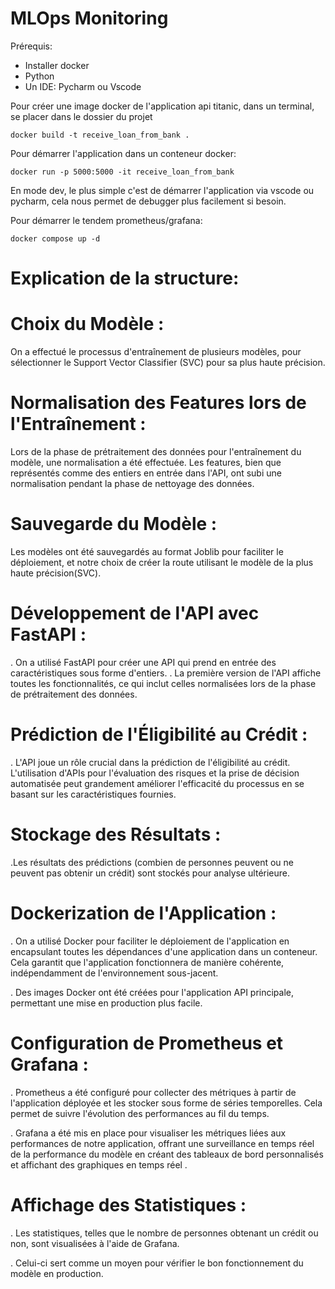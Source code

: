 # MLOps Monitoring

Prérequis:
- Installer docker
- Python
- Un IDE: Pycharm ou Vscode

Pour créer une image docker de l'application api titanic, dans un terminal, se placer dans le dossier du projet

```
docker build -t receive_loan_from_bank . 
```

Pour démarrer l'application dans un conteneur docker:

```
docker run -p 5000:5000 -it receive_loan_from_bank
```

En mode dev, le plus simple c'est de démarrer l'application via vscode ou pycharm, cela nous permet de debugger plus facilement si besoin.

Pour démarrer le tendem prometheus/grafana:

```
docker compose up -d
```

# Explication de la structure:

# Choix du Modèle :
On a effectué le processus d'entraînement de plusieurs modèles, pour sélectionner le Support Vector Classifier (SVC) pour sa plus haute précision.

# Normalisation des Features lors de l'Entraînement :
Lors de la phase de prétraitement des données pour l'entraînement du modèle, une normalisation a été effectuée.
Les features, bien que représentés comme des entiers en entrée dans l'API, ont subi une normalisation pendant la phase de nettoyage des données.

# Sauvegarde du Modèle :
Les modèles ont été sauvegardés au format Joblib pour faciliter le déploiement, et notre choix de créer la route utilisant le modèle de la plus haute précision(SVC). 

# Développement de l'API avec FastAPI :
. On a utilisé FastAPI pour créer une API qui prend en entrée des caractéristiques sous forme d'entiers.
. La première version de l'API affiche toutes les fonctionnalités, ce qui inclut celles normalisées lors de la phase de prétraitement des données.

# Prédiction de l'Éligibilité au Crédit :
. L'API joue un rôle crucial dans la prédiction de l'éligibilité au crédit. L'utilisation d'APIs pour l'évaluation des risques et la prise de décision automatisée peut grandement améliorer l'efficacité du processus en se basant sur les caractéristiques fournies.

# Stockage des Résultats :
.Les résultats des prédictions (combien de personnes peuvent ou ne peuvent pas obtenir un crédit) sont stockés pour analyse ultérieure.

# Dockerization de l'Application :
. On a utilisé Docker pour faciliter le déploiement de l'application en encapsulant toutes les dépendances d'une application dans un conteneur. Cela garantit que l'application fonctionnera de manière cohérente, indépendamment de l'environnement sous-jacent. 

. Des images Docker ont été créées pour l'application API principale, permettant une mise en production plus facile.

# Configuration de Prometheus et Grafana :
. Prometheus a été configuré pour collecter des métriques à partir de l'application déployée et les stocker sous forme de séries temporelles. Cela permet de suivre l'évolution des performances au fil du temps. 

. Grafana a été mis en place pour visualiser les métriques liées aux performances de notre application, offrant une surveillance en temps réel de la performance du modèle en créant des tableaux de bord personnalisés et affichant des graphiques en temps réel .
# Affichage des Statistiques :
. Les statistiques, telles que le nombre de personnes obtenant un crédit ou non, sont visualisées à l'aide de Grafana.

. Celui-ci sert comme un moyen pour vérifier le bon fonctionnement du modèle en production.
